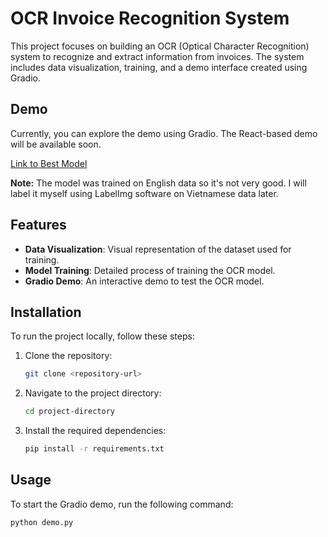 # OCR Invoice Recognition System

This project focuses on building an OCR (Optical Character Recognition) system to recognize and extract information from invoices. The system includes data visualization, training, and a demo interface created using Gradio.

## Demo

Currently, you can explore the demo using Gradio. The React-based demo will be available soon.

[Link to Best Model](https://drive.google.com/file/d/1c_oNozp3ve1XECAJOuN3-b0kyeMiYb-E/view?usp=sharing)

**Note:** The model was trained on English data so it's not very good. I will label it myself using LabelImg software on Vietnamese data later.

## Features

- **Data Visualization**: Visual representation of the dataset used for training.
- **Model Training**: Detailed process of training the OCR model.
- **Gradio Demo**: An interactive demo to test the OCR model.

## Installation

To run the project locally, follow these steps:

1. Clone the repository:
    ```bash
    git clone <repository-url>
    ```

2. Navigate to the project directory:
    ```bash
    cd project-directory
    ```

3. Install the required dependencies:
    ```bash
    pip install -r requirements.txt
    ```

## Usage

To start the Gradio demo, run the following command:
```bash
python demo.py
